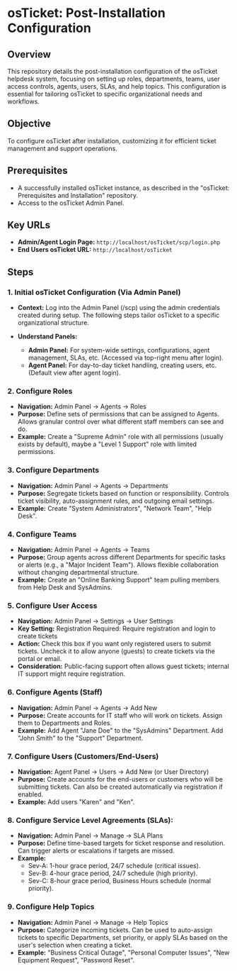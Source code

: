 # osTicket: Post-Installation Configuration

## Overview

This repository details the post-installation configuration of the osTicket helpdesk system, focusing on setting up roles, departments, teams, user access controls, agents, users, SLAs, and help topics. This configuration is essential for tailoring osTicket to specific organizational needs and workflows.

## Objective

To configure osTicket after installation, customizing it for efficient ticket management and support operations.

## Prerequisites

* A successfully installed osTicket instance, as described in the "osTicket: Prerequisites and Installation" repository.
* Access to the osTicket Admin Panel.

## Key URLs

* **Admin/Agent Login Page:** `http://localhost/osTicket/scp/login.php`
* **End Users osTicket URL:** `http://localhost/osTicket`

## Steps

### 1. Initial osTicket Configuration (Via Admin Panel)

* **Context:** Log into the Admin Panel (/scp) using the admin credentials created during setup. The following steps tailor osTicket to a specific organizational structure.

* **Understand Panels:**
    * **Admin Panel:** For system-wide settings, configurations, agent management, SLAs, etc. (Accessed via top-right menu after login).
    * **Agent Panel:** For day-to-day ticket handling, creating users, etc. (Default view after agent login).

### 2. Configure Roles

* **Navigation:** Admin Panel -> Agents -> Roles
* **Purpose:** Define sets of permissions that can be assigned to Agents. Allows granular control over what different staff members can see and do.
* **Example:** Create a "Supreme Admin" role with all permissions (usually exists by default), maybe a "Level 1 Support" role with limited permissions.

### 3. Configure Departments

* **Navigation:** Admin Panel -> Agents -> Departments
* **Purpose:** Segregate tickets based on function or responsibility. Controls ticket visibility, auto-assignment rules, and outgoing email settings.
* **Example:** Create "System Administrators", "Network Team", "Help Desk".

### 4. Configure Teams

* **Navigation:** Admin Panel -> Agents -> Teams
* **Purpose:** Group agents across different Departments for specific tasks or alerts (e.g., a "Major Incident Team"). Allows flexible collaboration without changing departmental structure.
* **Example:** Create an "Online Banking Support" team pulling members from Help Desk and SysAdmins.

### 5. Configure User Access

* **Navigation:** Admin Panel -> Settings -> User Settings
* **Key Setting:** Registration Required: Require registration and login to create tickets
* **Action:** Check this box if you want only registered users to submit tickets. Uncheck it to allow anyone (guests) to create tickets via the portal or email.
* **Consideration:** Public-facing support often allows guest tickets; internal IT support might require registration.

### 6. Configure Agents (Staff)

* **Navigation:** Admin Panel -> Agents -> Add New
* **Purpose:** Create accounts for IT staff who will work on tickets. Assign them to Departments and Roles.
* **Example:** Add Agent "Jane Doe" to the "SysAdmins" Department. Add "John Smith" to the "Support" Department.

### 7. Configure Users (Customers/End-Users)

* **Navigation:** Agent Panel -> Users -> Add New (or User Directory)
* **Purpose:** Create accounts for the end-users or customers who will be submitting tickets. Can also be created automatically via registration if enabled.
* **Example:** Add users "Karen" and "Ken".

### 8. Configure Service Level Agreements (SLAs):

* **Navigation:** Admin Panel -> Manage -> SLA Plans
* **Purpose:** Define time-based targets for ticket response and resolution. Can trigger alerts or escalations if targets are missed.
* **Example:**
    * Sev-A: 1-hour grace period, 24/7 schedule (critical issues).
    * Sev-B: 4-hour grace period, 24/7 schedule (high priority).
    * Sev-C: 8-hour grace period, Business Hours schedule (normal priority).

### 9. Configure Help Topics

* **Navigation:** Admin Panel -> Manage -> Help Topics
* **Purpose:** Categorize incoming tickets. Can be used to auto-assign tickets to specific Departments, set priority, or apply SLAs based on the user's selection when creating a ticket.
* **Example:** "Business Critical Outage", "Personal Computer Issues", "New Equipment Request", "Password Reset".

